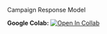 Campaign Response Model

**Google Colab:** [![Open In Collab](https://colab.research.google.com/assets/colab-badge.svg)](https://colab.research.google.com/drive/1QFQuA2mDFKR6zLOxaTcbn1AUQfzFguoM)


